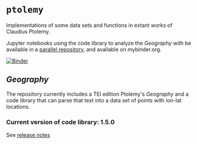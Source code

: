 # `ptolemy`

Implementations of some data sets and functions in extant works of Claudius Ptolemy.

Jupyter notebooks using the code library to analyze the *Geography* with be available in a [parallel repository](https://github.com/neelsmith/ptolemy-ipynb), and available on mybinder.org.

[![Binder](https://mybinder.org/badge_logo.svg)](https://mybinder.org/v2/gh/neelsmith/ptolemy-ipynb/master)


## *Geography*

The repository currently includes a TEI edition Ptolemy's *Geography* and a code library that can parse that text into a data set of points with lon-lat locations.



### Current version of code library:  1.5.0

See [release notes](releases.md)
